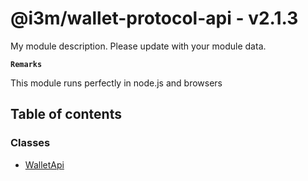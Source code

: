 # @i3m/wallet-protocol-api - v2.1.3

My module description. Please update with your module data.

**`Remarks`**

This module runs perfectly in node.js and browsers

## Table of contents

### Classes

- [WalletApi](classes/WalletApi.md)
